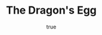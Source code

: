 ---
title: "The Dragon's Egg"
bookCover: "/assets/book-covers/the-dragons-egg.jpg"
slug: "the-dragons-egg"
bookAuthor: "Robert L. Forward"
rating: 10
amazonLink: ""
author:
  name: Rico Trebeljahr
  picture: "/assets/blog/profile.jpeg"
---